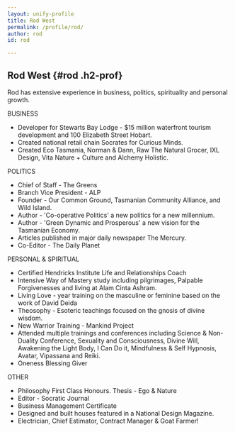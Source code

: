 ```yaml
---
layout: unify-profile
title: Rod West
permalink: /profile/rod/
author: rod
id: rod

---
```


## Rod West {#rod .h2-prof}

Rod has extensive experience in business, politics, spirituality and personal growth. 

BUSINESS

* Developer for Stewarts Bay Lodge - $15 million waterfront tourism development and 
  100 Elizabeth Street Hobart.
* Created national retail chain Socrates for Curious Minds.
* Created Eco Tasmania, Norman & Dann, Raw The Natural Grocer, IXL Design, 
  Vita Nature + Culture and Alchemy Holistic.

POLITICS

* Chief of Staff - The Greens
* Branch Vice President - ALP
* Founder - Our Common Ground, Tasmanian Community Alliance, and Wild Island.
* Author - 'Co-operative Politics' a new politics for a new millennium.
* Author - 'Green Dynamic and Prosperous' a new vision for the Tasmanian Economy.
* Articles published in major daily newspaper The Mercury.
* Co-Editor - The Daily Planet 

PERSONAL & SPIRITUAL

* Certified Hendricks Institute Life and Relationships Coach
* Intensive Way of Mastery study including pilgrimages, Palpable Forgivenesses and 
  living at Alam Cinta Ashram.
* Living Love - year training on the masculine or feminine based on the work of David Deida
* Theosophy - Esoteric teachings focused on the gnosis of divine wisdom. 
* New Warrior Training - Mankind Project
* Attended multiple trainings and conferences including Science & Non-Duality Conference, 
  Sexuality and Consciousness, Divine Will, Awakening the Light Body, I Can Do it, 
  Mindfulness & Self Hypnosis, Avatar, Vipassana and Reiki.
* Oneness Blessing Giver

OTHER

* Philosophy First Class Honours. Thesis - Ego & Nature
* Editor - Socratic Journal
* Business Management Certificate
* Designed and built houses featured in a National Design Magazine.
* Electrician, Chief Estimator, Contract Manager & Goat Farmer!

